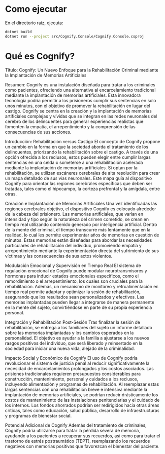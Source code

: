 # Como ejecutar
En el directorio raiz, ejecuta:
```bash
dotnet build
dotnet run --project src/Cognify.Console/Cognify.Console.csproj
```

# Qué es Cognify?
Título: Cognify: Un Nuevo Enfoque para la Rehabilitación Criminal mediante la Implantación de Memorias Artificiales

Resumen:
Cognify es una instalación diseñada para tratar a los criminales como pacientes, ofreciendo una alternativa al encarcelamiento tradicional mediante la implantación de memorias artificiales. Esta innovadora tecnología podría permitir a los prisioneros cumplir sus sentencias en solo unos minutos, con el objetivo de promover la rehabilitación en lugar del castigo. Cognify se centra en la creación y la implantación de memorias artificiales complejas y vívidas que se integran en las redes neuronales del cerebro de los delincuentes para generar experiencias realistas que fomenten la empatía, el arrepentimiento y la comprensión de las consecuencias de sus acciones.

Introducción: Rehabilitación versus Castigo
El concepto de Cognify propone un cambio en la forma en que la sociedad aborda el tratamiento de los delincuentes, priorizando la rehabilitación sobre el castigo. A través de una opción ofrecida a los reclusos, estos pueden elegir entre cumplir largas sentencias en una celda o someterse a una rehabilitación acelerada mediante la implantación de memorias artificiales. Si optan por la rehabilitación, se utilizan escáneres cerebrales de alta resolución para crear un mapa detallado de sus vías neuronales. Este mapa guía al dispositivo Cognify para orientar las regiones cerebrales específicas que deben ser tratadas, tales como el hipocampo, la corteza prefrontal y la amígdala, entre otras.

Creación e Implantación de Memorias Artificiales
Una vez identificadas las regiones cerebrales objetivo, el dispositivo Cognify es colocado alrededor de la cabeza del prisionero. Las memorias artificiales, que varían en intensidad y tipo según la naturaleza del crimen cometido, se crean en tiempo real utilizando contenido generado por inteligencia artificial. Dentro de la mente del criminal, el tiempo transcurre más lentamente que en la realidad, lo cual les permite experimentar años de memorias en cuestión de minutos. Estas memorias están diseñadas para abordar las necesidades particulares de rehabilitación del individuo, promoviendo empatía y arrepentimiento mediante la experimentación directa del sufrimiento de sus víctimas y las consecuencias de sus actos violentos.

Modulación Emocional y Supervisión en Tiempo Real
El sistema de regulación emocional de Cognify puede modular neurotransmisores y hormonas para inducir estados emocionales específicos, como el remordimiento o el arrepentimiento, los cuales son cruciales para la rehabilitación. Además, un mecanismo de monitoreo y retroalimentación en tiempo real permite adaptar y optimizar la sesión de rehabilitación, asegurando que los resultados sean personalizados y efectivos. Las memorias implantadas pueden llegar a integrarse de manera permanente en la mente del sujeto, convirtiéndose en parte de su propia experiencia personal.

Integración y Rehabilitación Post-Sesión
Tras finalizar la sesión de rehabilitación, se entrega a los familiares del sujeto un informe detallado sobre las memorias implantadas y los cambios esperados en la personalidad. El objetivo es ayudar a la familia a ajustarse a los nuevos rasgos positivos del individuo, que será liberado y reinsertado en la sociedad para iniciar una nueva vida, alejado de la criminalidad.

Impacto Social y Económico de Cognify
El uso de Cognify podría revolucionar el sistema de justicia penal al reducir significativamente la necesidad de encarcelamientos prolongados y los costos asociados. Las prisiones tradicionales requieren presupuestos considerables para construcción, mantenimiento, personal y cuidados a los reclusos, incluyendo alimentación y programas de rehabilitación. Al reemplazar estas largas sentencias con una rehabilitación breve e intensiva mediante la implantación de memorias artificiales, se podrían reducir drásticamente los costos de mantenimiento de las instalaciones penitenciarias y el cuidado de los internos. Los fondos ahorrados podrían ser redirigidos hacia otras áreas críticas, tales como educación, salud pública, desarrollo de infraestructuras y programas de bienestar social.

Potencial Adicional de Cognify
Además del tratamiento de criminales, Cognify podría utilizarse para tratar la pérdida severa de memoria, ayudando a los pacientes a recuperar sus recuerdos, así como para tratar el trastorno de estrés postraumático (TEPT), reemplazando los recuerdos negativos con memorias positivas que favorezcan el bienestar del paciente.
